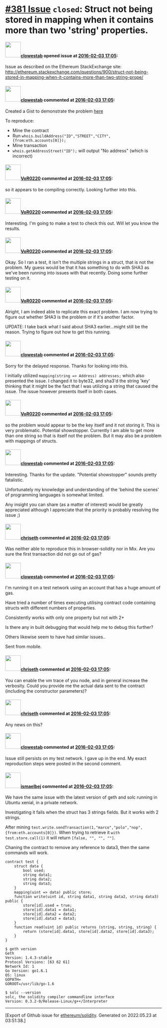 # [\#381 Issue](https://github.com/ethereum/solidity/issues/381) `closed`: Struct not being stored in mapping when it contains more than two 'string' properties.

#### <img src="https://avatars.githubusercontent.com/u/4473177?u=8866aa06a73e60e632ca4aed31e0bececcb52b43&v=4" width="50">[clowestab](https://github.com/clowestab) opened issue at [2016-02-03 17:05](https://github.com/ethereum/solidity/issues/381):

Issue as described on the Ethereum StackExchange site: http://ethereum.stackexchange.com/questions/900/struct-not-being-stored-in-mapping-when-it-contains-more-than-two-string-prope/


#### <img src="https://avatars.githubusercontent.com/u/4473177?u=8866aa06a73e60e632ca4aed31e0bececcb52b43&v=4" width="50">[clowestab](https://github.com/clowestab) commented at [2016-02-03 17:05](https://github.com/ethereum/solidity/issues/381#issuecomment-179956193):

Created a Gist to demonstrate the problem [here](https://gist.github.com/clowestab/ca86d0ee43de1e918c22)

To reproduce:
- Mine the contract
- Run `whois.buildAddress("ID","STREET","CITY", {from:eth.accounts[0]});`
- Mine transaction
- `whois.getAddressStreet("ID");` will output "No address" (which is incorrect)

#### <img src="https://avatars.githubusercontent.com/u/7756785?u=2893ea91743ac89ee3846d1f5c7209720e834129&v=4" width="50">[VoR0220](https://github.com/VoR0220) commented at [2016-02-03 17:05](https://github.com/ethereum/solidity/issues/381#issuecomment-179996387):

so it appears to be compiling correctly. Looking further into this.

#### <img src="https://avatars.githubusercontent.com/u/7756785?u=2893ea91743ac89ee3846d1f5c7209720e834129&v=4" width="50">[VoR0220](https://github.com/VoR0220) commented at [2016-02-03 17:05](https://github.com/ethereum/solidity/issues/381#issuecomment-180001356):

Interesting. I'm going to make a test to check this out. Will let you know the results.

#### <img src="https://avatars.githubusercontent.com/u/7756785?u=2893ea91743ac89ee3846d1f5c7209720e834129&v=4" width="50">[VoR0220](https://github.com/VoR0220) commented at [2016-02-03 17:05](https://github.com/ethereum/solidity/issues/381#issuecomment-180009589):

Okay. So I ran a test, it isn't the multiple strings in a struct, that is not the problem. My guess would be that it has something to do with SHA3 as we've been running into issues with that recently. Doing some further testing on it.

#### <img src="https://avatars.githubusercontent.com/u/7756785?u=2893ea91743ac89ee3846d1f5c7209720e834129&v=4" width="50">[VoR0220](https://github.com/VoR0220) commented at [2016-02-03 17:05](https://github.com/ethereum/solidity/issues/381#issuecomment-180039863):

Alright, I am indeed able to replicate this exact problem. I am now trying to figure out whether SHA3 is the problem or if it's another factor. 

UPDATE: I take back what I said about SHA3 earlier...might still be the reason. Trying to figure out how to get this running.

#### <img src="https://avatars.githubusercontent.com/u/4473177?u=8866aa06a73e60e632ca4aed31e0bececcb52b43&v=4" width="50">[clowestab](https://github.com/clowestab) commented at [2016-02-03 17:05](https://github.com/ethereum/solidity/issues/381#issuecomment-180245097):

Sorry for the delayed response. Thanks for looking into this.

I initially utilized `mapping(string => Address) addresses;` which also presented the issue.
I changed it to byte32, and sha3'd the string 'key' thinking that it might be the fact that I was utilizing a string that caused the issue. The issue however presents itself in both cases.

#### <img src="https://avatars.githubusercontent.com/u/7756785?u=2893ea91743ac89ee3846d1f5c7209720e834129&v=4" width="50">[VoR0220](https://github.com/VoR0220) commented at [2016-02-03 17:05](https://github.com/ethereum/solidity/issues/381#issuecomment-180409575):

so the problem would appear to be the key itself and it not storing it. This is very problematic. Potential showstopper. Currently I am able to get more than one string so that is itself not the problem. But it may also be a problem with mappings of structs.

#### <img src="https://avatars.githubusercontent.com/u/4473177?u=8866aa06a73e60e632ca4aed31e0bececcb52b43&v=4" width="50">[clowestab](https://github.com/clowestab) commented at [2016-02-03 17:05](https://github.com/ethereum/solidity/issues/381#issuecomment-180426073):

Interesting. Thanks for the update.
"Potential showstopper" sounds pretty fatalistic. 

Unfortunately my knowledge and understanding of the 'behind the scenes' of programming languages is somewhat limited.

Any insight you can share (as a matter of interest) would be greatly appreciated although I appreciate that the priority is probably resolving the issue ;)

#### <img src="https://avatars.githubusercontent.com/u/9073706?v=4" width="50">[chriseth](https://github.com/chriseth) commented at [2016-02-03 17:05](https://github.com/ethereum/solidity/issues/381#issuecomment-181973082):

Was neither able to reproduce this in browser-solidity nor in Mix. Are you sure the first transaction did not go out of gas?

#### <img src="https://avatars.githubusercontent.com/u/4473177?u=8866aa06a73e60e632ca4aed31e0bececcb52b43&v=4" width="50">[clowestab](https://github.com/clowestab) commented at [2016-02-03 17:05](https://github.com/ethereum/solidity/issues/381#issuecomment-182098389):

I'm running it on a test network using an account that has a huge amount of gas.

Have tried a number of times executing utilising contract code containing structs with different numbers of properties.

Consistently works with only one property but not with 2+

Is there any in built debugging that would help me to debug this further?

Others likewise seem to have had similar issues..

Sent from mobile.

#### <img src="https://avatars.githubusercontent.com/u/9073706?v=4" width="50">[chriseth](https://github.com/chriseth) commented at [2016-02-03 17:05](https://github.com/ethereum/solidity/issues/381#issuecomment-182296066):

You can enable the vm trace of you node, and in general increase the verbosity.
Could you provide me the actual data sent to the contract (including the constructor parameters)?

#### <img src="https://avatars.githubusercontent.com/u/9073706?v=4" width="50">[chriseth](https://github.com/chriseth) commented at [2016-02-03 17:05](https://github.com/ethereum/solidity/issues/381#issuecomment-195295484):

Any news on this?

#### <img src="https://avatars.githubusercontent.com/u/4473177?u=8866aa06a73e60e632ca4aed31e0bececcb52b43&v=4" width="50">[clowestab](https://github.com/clowestab) commented at [2016-02-03 17:05](https://github.com/ethereum/solidity/issues/381#issuecomment-196460347):

Issue still persists on my test network. I gave up in the end.
My exact reproduction steps were posted in the second comment.

#### <img src="https://avatars.githubusercontent.com/u/79440?u=377ae10598b098f56e90fc5f02a8469330d8c1eb&v=4" width="50">[ismaelbej](https://github.com/ismaelbej) commented at [2016-02-03 17:05](https://github.com/ethereum/solidity/issues/381#issuecomment-219820275):

We have the same issue with the latest version of geth and solc running in Ubuntu xenial, in a private network.

Investigating it fails when the struct has 3 strings fields. But it works with 2 strings.

After mining `test.write.sendTransaction(1,"marco","polo","nop",{from:eth.accounts[0]})`. When trying to retrieve it `with test.store.call(1)` it will return `[false, "", "", ""]`.

Chaning the contract to remove any reference to data3, then the same commands will work.

```
contract test {
    struct data {
        bool used;
        string data1;
        string data2;
        string data3;
    }
    mapping(uint => data) public store;
    function write(uint id, string data1, string data2, string data3) public {
        store[id].used = true;
        store[id].data1 = data1;
        store[id].data2 = data2;
        store[id].data3 = data3;
    }
    function read(uint id) public returns (string, string, string) {
        return (store[id].data1, store[id].data2, store[id].data3);
    }
}
```

```
$ geth version
Geth
Version: 1.4.3-stable
Protocol Versions: [63 62 61]
Network Id: 1
Go Version: go1.6.1
OS: linux
GOPATH=
GOROOT=/usr/lib/go-1.6
```

```
$ solc --version
solc, the solidity compiler commandline interface
Version: 0.3.2-0/Release-Linux/g++/Interpreter
```


-------------------------------------------------------------------------------



[Export of Github issue for [ethereum/solidity](https://github.com/ethereum/solidity). Generated on 2022.05.23 at 03:51:38.]
